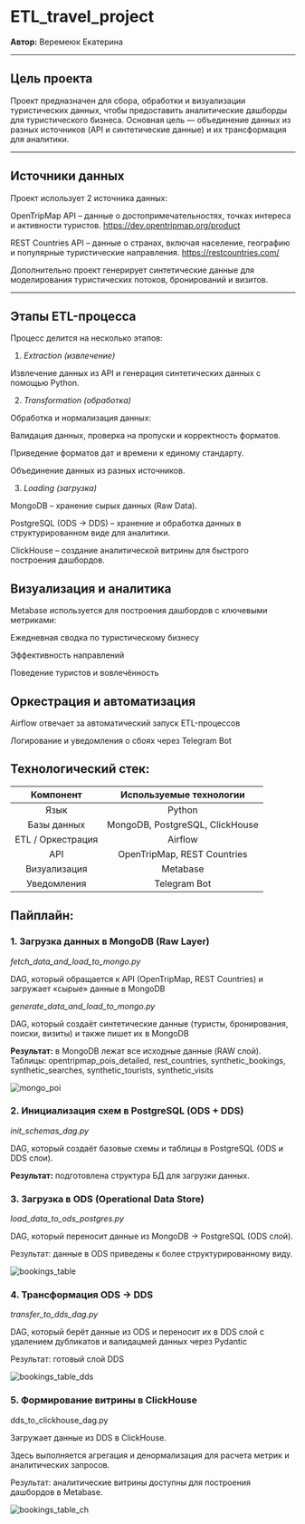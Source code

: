 # ETL_travel_project

**Автор:** Веремеюк Екатерина

____

 ## **Цель проекта**

Проект предназначен для сбора, обработки и визуализации туристических данных, чтобы предоставить аналитические дашборды для туристического бизнеса. Основная цель — объединение данных из разных источников (API и синтетические данные) и их трансформация для аналитики.

____

## **Источники данных**

Проект использует 2 источника данных:

OpenTripMap API – данные о достопримечательностях, точках интереса и активности туристов. https://dev.opentripmap.org/product

REST Countries API – данные о странах, включая население, географию и популярные туристические направления. https://restcountries.com/

Дополнительно проект генерирует синтетические данные для моделирования туристических потоков, бронирований и визитов.

____

## **Этапы ETL-процесса**

Процесс делится на несколько этапов:

1. *Extraction (извлечение)*

Извлечение данных из API и генерация синтетических данных с помощью Python.

2. *Transformation (обработка)*

Обработка и нормализация данных:

Валидация данных, проверка на пропуски и корректность форматов.

Приведение форматов дат и времени к единому стандарту.

Объединение данных из разных источников.

3. *Loading (загрузка)*

MongoDB – хранение сырых данных (Raw Data).

PostgreSQL (ODS → DDS) – хранение и обработка данных в структурированном виде для аналитики.

ClickHouse – создание аналитической витрины для быстрого построения дашбордов.

## **Визуализация и аналитика**

Metabase используется для построения дашбордов с ключевыми метриками:

Ежедневная сводка по туристическому бизнесу

Эффективность направлений 

Поведение туристов и вовлечённость

## **Оркестрация и автоматизация**

Airflow отвечает за автоматический запуск ETL-процессов

Логирование и уведомления о сбоях через Telegram Bot

## **Технологический стек:**

| Компонент | Используемые технологии |
|:----------------:|:---------:|
| Язык | Python |
| Базы данных | MongoDB, PostgreSQL, ClickHouse | 
| ETL / Оркестрация | Airflow | 
| API | OpenTripMap, REST Countries | 
| Визуализация | Metabase | 
| Уведомления | Telegram Bot | 

## **Пайплайн:**

### 1. Загрузка данных в MongoDB (Raw Layer)

*fetch_data_and_load_to_mongo.py*

DAG, который обращается к API (OpenTripMap, REST Countries) и загружает «сырые» данные в MongoDB

*generate_data_and_load_to_mongo.py*

DAG, который создаёт синтетические данные (туристы, бронирования, поиски, визиты) и также пишет их в MongoDB

**Результат:** в MongoDB лежат все исходные данные (RAW слой). Таблицы: opentripmap_pois_detailed, rest_countries, synthetic_bookings, synthetic_searches, synthetic_tourists, synthetic_visits

![mongo_poi](https://github.com/user-attachments/assets/8d200a21-88d1-4674-8fbd-9200a3a83fb0)

### 2. Инициализация схем в PostgreSQL (ODS + DDS)

*init_schemas_dag.py*

DAG, который создаёт базовые схемы и таблицы в PostgreSQL (ODS и DDS слои).

**Результат:** подготовлена структура БД для загрузки данных.

### 3. Загрузка в ODS (Operational Data Store)

*load_data_to_ods_postgres.py*

DAG, который переносит данные из MongoDB → PostgreSQL (ODS слой).

Результат: данные в ODS приведены к более структурированному виду.

![bookings_table](https://github.com/user-attachments/assets/5205c865-cc7c-40b8-ad5a-4002d3a4607a)

### 4. Трансформация ODS → DDS

*transfer_to_dds_dag.py*

DAG, который берёт данные из ODS и переносит их в DDS слой с удалением дубликатов и валидацмей данных через Pydantic

Результат: готовый слой DDS 

![bookings_table_dds](https://github.com/user-attachments/assets/5b883dc0-990a-4a8f-9e0d-69988ff12134)

### 5. Формирование витрины в ClickHouse

dds_to_clickhouse_dag.py

Загружает данные из DDS в ClickHouse.

Здесь выполняется агрегация и денормализация для расчета метрик и аналитических запросов.

Результат: аналитические витрины доступны для построения дашбордов в Metabase.

![bookings_table_ch](https://github.com/user-attachments/assets/bfaf0e5f-ac25-4cfe-b014-06c0e2c76ad5)













